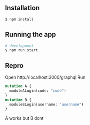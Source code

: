 ## Installation

```bash
$ npm install
```

## Running the app

```bash
# development
$ npm run start
```

## Repro

Open http://localhost:3000/graphql
Run

```graphql
mutation A {
  moduleALogin(code: "code")
}
mutation B {
  moduleBLogin(username: "username")
}
```

A works but B dont
